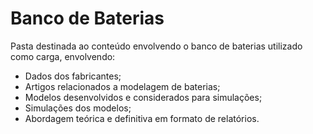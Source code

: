 # Banco de Baterias

Pasta destinada ao conteúdo envolvendo o banco de baterias utilizado como carga, envolvendo:

- Dados dos fabricantes;
- Artigos relacionados a modelagem de baterias;
- Modelos desenvolvidos e considerados para simulações;
- Simulações dos modelos;
- Abordagem teórica e definitiva em formato de relatórios.
